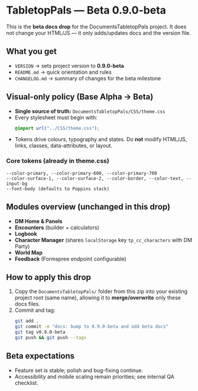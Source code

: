 # TabletopPals — Beta 0.9.0-beta

This is the **beta docs drop** for the DocumentsTabletopPals project. It does not change your HTML/JS — it only adds/updates docs and the version file.

## What you get
- `VERSION` → sets project version to **0.9.0-beta**
- `README.md` → quick orientation and rules
- `CHANGELOG.md` → summary of changes for the beta milestone

## Visual-only policy (Base Alpha → Beta)
- **Single source of truth:** `DocumentsTabletopPals/CSS/theme.css`
- Every stylesheet must begin with:
  ```css
  @import url("../CSS/theme.css");
  ```
- Tokens drive colours, typography and states. Do **not** modify HTML/JS, links, classes, data-attributes, or layout.

### Core tokens (already in theme.css)
```
--color-primary, --color-primary-600, --color-primary-700
--color-surface-1, --color-surface-2, --color-border, --color-text, --input-bg
--font-body (defaults to Poppins stack)
```

## Modules overview (unchanged in this drop)
- **DM Home & Panels**
- **Encounters** (builder + calculators)
- **Logbook**
- **Character Manager** (shares `localStorage` key `tp_cc_characters` with DM Party)
- **World Map**
- **Feedback** (Formspree endpoint configurable)

## How to apply this drop
1) Copy the `DocumentsTabletopPals/` folder from this zip into your existing project root (same name), allowing it to **merge/overwrite** only these docs files.
2) Commit and tag:
   ```bash
   git add .
   git commit -m "docs: bump to 0.9.0-beta and add beta docs"
   git tag v0.9.0-beta
   git push && git push --tags
   ```

## Beta expectations
- Feature set is stable; polish and bug-fixing continue.
- Accessibility and mobile scaling remain priorities; see internal QA checklist.
